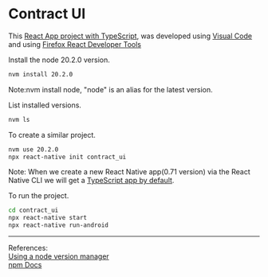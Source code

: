 # Contract UI

This [React App project with TypeScript](https://create-react-app.dev/docs/adding-typescript/), was developed using [Visual Code](https://code.visualstudio.com/download) and using [Firefox React Developer Tools](https://addons.mozilla.org/en-GB/firefox/addon/react-devtools/)

Install the node 20.2.0 version.
```bash
nvm install 20.2.0
```
Note:nvm install node, "node" is an alias for the latest version.

List installed versions.
```bash
nvm ls
```

To create a similar project.
```bash
nvm use 20.2.0
npx react-native init contract_ui
```
Note: When we create a new React Native app(0.71 version) via the React Native CLI we will get a [TypeScript app by default](https://reactnative.dev/blog/2023/01/12/version-071).

To run the project.
```bash
cd contract_ui
npx react-native start
npx react-native run-android
```
<hr>

References:<br>
[Using a node version manager](https://npm.github.io/installation-setup-docs/installing/using-a-node-version-manager.html)<br>
[npm Docs](https://docs.npmjs.com/)<br>

